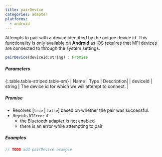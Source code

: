 ```yaml
---
title: pairDevice
categories: adapter
platforms:
  - android
---
```


Attempts to pair with a device identified by the unique device id.  This functionality is only available on **Android** as IOS requires that MFi devices are connected to through the system settings.

``` javascript
pairDevice(deviceId:string) : Promise
```

##### Parameters

{:.table.table-striped.table-sm}
| Name | Type | Description|
| deviceId | string | The device id for which we will attempt to connect. |

##### Promise

- Resolves [`true` | `false`] based on whether the pair was successful.
- Rejects `BTError` if:
  - the Bluetooth adapter is not enabled
  - there is an error while attempting to pair

##### Examples

``` javascript
// TODO add pairDevice example
```

